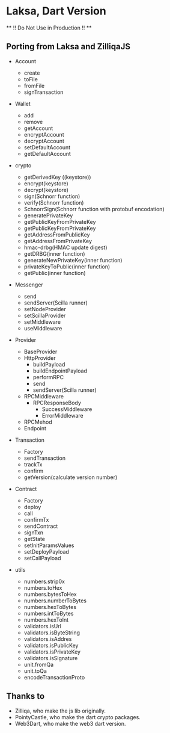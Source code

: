 # Laksa, Dart Version

** !! Do Not Use in Production !! **

## Porting from Laksa and ZilliqaJS

- Account

  - create
  - toFile
  - fromFile
  - signTransaction

- Wallet

  - add
  - remove
  - getAccount
  - encryptAccount
  - decryptAccount
  - setDefaultAccount
  - getDefaultAccount

- crypto

  - getDerivedKey ((keystore))
  - encrypt(keystore)
  - decrypt(keystore)
  - sign(Schnorr function)
  - verify(Schnorr function)
  - SchnorrSign(Schnorr function with protobuf encodation)
  - generatePrivateKey
  - getPublicKeyFromPrivateKey
  - getPublicKeyFromPrivateKey
  - getAddressFromPublicKey
  - getAddressFromPrivateKey
  - hmac-drbg(HMAC update digest)
  - getDRBG(inner function)
  - generateNewPrivateKey(inner function)
  - privateKeyToPublic(inner function)
  - getPublic(inner function)

- Messenger

  - send
  - sendServer(Scilla runner)
  - setNodeProvider
  - setScillaProvider
  - setMiddleware
  - useMiddleware

- Provider

  - BaseProvider
  - HttpProvider
    - buildPayload
    - buildEndpointPayload
    - performRPC
    - send
    - sendServer(Scilla runner)
  - RPCMiddleware
    - RPCResponseBody
      - SuccessMiddleware
      - ErrorMiddleware
  - RPCMehod
  - Endpoint

- Transaction

  - Factory
  - sendTransaction
  - trackTx
  - confirm
  - getVersion(calculate version number)

- Contract

  - Factory
  - deploy
  - call
  - confirmTx
  - sendContract
  - signTxn
  - getState
  - setInitParamsValues
  - setDeployPayload
  - setCallPayload

- utils
  - numbers.strip0x
  - numbers.toHex
  - numbers.bytesToHex
  - numbers.numberToBytes
  - numbers.hexToBytes
  - numbers.intToBytes
  - numbers.hexToInt
  - validators.isUrl
  - validators.isByteString
  - validators.isAddres
  - validators.isPublicKey
  - validators.isPrivateKey
  - validators.isSignature
  - unit.fromQa
  - unit.toQa
  - encodeTransactionProto

## Thanks to

- Zilliqa, who make the js lib originally.
- PointyCastle, who make the dart crypto packages.
- Web3Dart, who make the web3 dart version.

